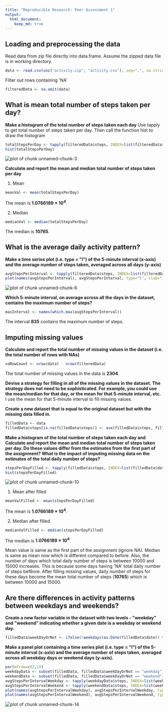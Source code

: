 ```yaml
---
title: "Reproducible Research: Peer Assessment 1"
output: 
  html_document:
    keep_md: true
---
```



## Loading and preprocessing the data
Read data from zip file directly into data.frame. Assume the zipped data file is in working directory. 


```r
data <- read.csv(unz("activity.zip", "activity.csv"), sep=",", na.strings="NA", stringsAsFactors=FALSE)
```

Filter out rows containing 'NA'


```r
filteredData <- na.omit(data)
```

## What is mean total number of steps taken per day?

**Make a histogram of the total number of steps taken each day**
Use tapply to get total number of steps taken per day. Then call the function hist to draw the histogram


```r
totalStepsPerDay <- tapply(filteredData$steps, INDEX=list(filteredData$date), FUN=sum)
hist(totalStepsPerDay)
```

![plot of chunk unnamed-chunk-3](figure/unnamed-chunk-3-1.png) 

**Calculate and report the mean and median total number of steps taken per day**
1. Mean 

```r
meanVal <- mean(totalStepsPerDay)
```
The mean is **1.0766189 &times; 10<sup>4</sup>**.

2. Median

```r
medianVal <- median(totalStepsPerDay)
```
The median is **10765**.

## What is the average daily activity pattern?

**Make a time series plot (i.e. type = "l") of the 5-minute interval (x-axis) and the average number of steps taken, averaged across all days (y-axis)**

```r
avgStepsPerInterval <- tapply(filteredData$steps, INDEX=list(filteredData$interval), FUN=mean)
plot(names(avgStepsPerInterval), avgStepsPerInterval, type="l", xlab="Interval", ylab="Average Steps")
```

![plot of chunk unnamed-chunk-6](figure/unnamed-chunk-6-1.png) 


**Which 5-minute interval, on average across all the days in the dataset, contains the maximum number of steps?**

```r
maxInterval <- names(which.max(avgStepsPerInterval))
```

The interval **835** contains the maximum number of steps.

## Imputing missing values

**Calculate and report the total number of missing values in the dataset (i.e. the total number of rows with NAs)**

```r
naRowCount <- nrow(data) - nrow(filteredData)
```
The total number of missing values in the data is **2304**.

**Devise a strategy for filling in all of the missing values in the dataset. The strategy does not need to be sophisticated. For example, you could use the mean/median for that day, or the mean for that 5-minute interval, etc.**
I use the mean for that 5-minute interval to fill missing values. 

**Create a new dataset that is equal to the original dataset but with the missing data filled in.**

```r
filledData <- data
filledData$steps[is.na(filledData$steps)] <- ave(filledData$steps, filledData$interval, FUN=function(x) mean(x, na.rm=TRUE))[c(which(is.na(filledData$steps)))]
```

**Make a histogram of the total number of steps taken each day and Calculate and report the mean and median total number of steps taken per day. Do these values differ from the estimates from the first part of the assignment? What is the impact of imputing missing data on the estimates of the total daily number of steps?**


```r
stepsPerDayFilled <- tapply(filledData$steps, INDEX=list(filledData$date), FUN=sum)
hist(stepsPerDayFilled)
```

![plot of chunk unnamed-chunk-10](figure/unnamed-chunk-10-1.png) 
1. Mean after filled

```r
meanValFilled <- mean(stepsPerDayFilled)
```
The mean is **1.0766189 &times; 10<sup>4</sup>**.

2. Median after filled

```r
medianValFilled <- median(stepsPerDayFilled)
```
The median is **1.0766189 &times; 10<sup>4</sup>**.

Mean value is same as the first part of the assignment (ignore NA). Median is same as mean now which is different compared to before. Also, the number of days which total daily number of steps is between 10000 and 15000 increases. This is because some days having 'NA' total daily number of steps bef6ore. After filling missing values, daily number of steps for these days become the mean total number of steps (**10765**) which is between 10000 and 15000.

## Are there differences in activity patterns between weekdays and weekends?
**Create a new factor variable in the dataset with two levels - "weekday" and "weekend" indicating whether a given date is a weekday or weekend day.**

```r
filledData$weekDayOrNot <- ifelse(!weekdays(as.Date(filledData$date)) %in% c("Saturday", "Sunday"), "weekday", "weekend")
```

**Make a panel plot containing a time series plot (i.e. type = "l") of the 5-minute interval (x-axis) and the average number of steps taken, averaged across all weekday days or weekend days (y-axis).**

```r
par(mfrow=c(2,1))
weekdayData <- subset(filledData, filledData$weekDayOrNot == "weekday")
weekendData <- subset(filledData, filledData$weekDayOrNot == "weekend")
avgStepsPerIntervalWeekday <- tapply(weekdayData$steps, INDEX=list(weekdayData$interval), FUN=mean)
avgStepsPerIntervalWeekend <- tapply(weekendData$steps, INDEX=list(weekendData$interval), FUN=mean)
plot(names(avgStepsPerIntervalWeekday), avgStepsPerIntervalWeekday, type="l", xlab="Interval-Weekday", ylab="Average Steps")
plot(names(avgStepsPerIntervalWeekend), avgStepsPerIntervalWeekend, type="l", xlab="Interval-Weekend", ylab="Average Steps") 
```

![plot of chunk unnamed-chunk-14](figure/unnamed-chunk-14-1.png) 
